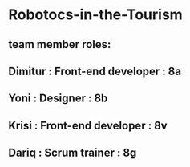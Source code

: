 # Robotocs-in-the-Tourism
## team member roles:
## Dimitur : Front-end developer : 8a
## Yoni : Designer : 8b
## Krisi : Front-end developer : 8v
## Dariq : Scrum trainer : 8g
